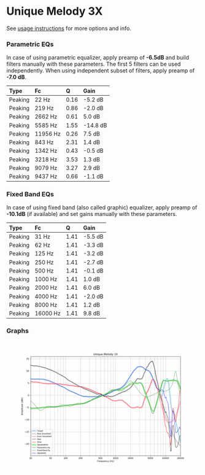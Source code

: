 # Unique Melody 3X
See [usage instructions](https://github.com/jaakkopasanen/AutoEq#usage) for more options and info.

### Parametric EQs
In case of using parametric equalizer, apply preamp of **-6.5dB** and build filters manually
with these parameters. The first 5 filters can be used independently.
When using independent subset of filters, apply preamp of **-7.0 dB**.

| Type    | Fc       |    Q | Gain     |
|:--------|:---------|:-----|:---------|
| Peaking | 22 Hz    | 0.16 | -5.2 dB  |
| Peaking | 219 Hz   | 0.86 | -2.0 dB  |
| Peaking | 2662 Hz  | 0.61 | 5.0 dB   |
| Peaking | 5585 Hz  | 1.55 | -14.8 dB |
| Peaking | 11956 Hz | 0.26 | 7.5 dB   |
| Peaking | 843 Hz   | 2.31 | 1.4 dB   |
| Peaking | 1342 Hz  | 0.43 | -0.5 dB  |
| Peaking | 3218 Hz  | 3.53 | 1.3 dB   |
| Peaking | 9079 Hz  | 3.27 | 2.9 dB   |
| Peaking | 9437 Hz  | 0.66 | -1.1 dB  |

### Fixed Band EQs
In case of using fixed band (also called graphic) equalizer, apply preamp of **-10.1dB**
(if available) and set gains manually with these parameters.

| Type    | Fc       |    Q | Gain    |
|:--------|:---------|:-----|:--------|
| Peaking | 31 Hz    | 1.41 | -5.5 dB |
| Peaking | 62 Hz    | 1.41 | -3.3 dB |
| Peaking | 125 Hz   | 1.41 | -3.2 dB |
| Peaking | 250 Hz   | 1.41 | -2.7 dB |
| Peaking | 500 Hz   | 1.41 | -0.1 dB |
| Peaking | 1000 Hz  | 1.41 | 1.0 dB  |
| Peaking | 2000 Hz  | 1.41 | 6.0 dB  |
| Peaking | 4000 Hz  | 1.41 | -2.0 dB |
| Peaking | 8000 Hz  | 1.41 | 1.2 dB  |
| Peaking | 16000 Hz | 1.41 | 9.8 dB  |

### Graphs
![](./Unique%20Melody%203X.png)